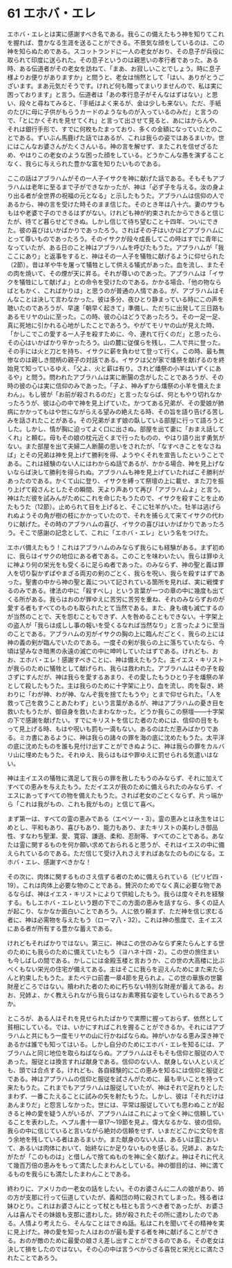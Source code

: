# 61 エホバ・エレ

エホバ・エレとは実に感謝すべき名である。我らこの備えたもう神を知りてこれを握れば、豊かなる生涯を送ることができる。不景気な顔をしているのは、この神を知らぬためである。スコットランドに一人の老女がおり、その息子が兵役に取られて印度に送られた。その息子というのは親思いの孝行者であった。ある時、ある伝道者がその老女を訪ねて、「まあ、お寂しいことでしょう。時に息子様よりお便りがありますか」と問うと、老女は悄然として「はい、ありがとうございます。まあ元気だそうです。けれど何も贈ってまいりませんので、私は実に困っております」と言う。伝道者は「あの孝行息子がそんなはずはない」と思い、段々と尋ねてみると、「手紙はよく来るが、金は少しも来ない。ただ、手紙のたびに母に子供がもらうカードのようなものが入っているのみだ」と言うので、「とにかくそれを見せてくれ」と言って出させて見ると、あにはからんや、それは銀行手形で、すでに何枚もたまっており、多くの金額になっていたとのことである。ずいぶん馬鹿げた話ではあるが、これは我らの姿ではあるまいか。世にはこんなお婆さんがたくさんいる。神の言を解せず、またこれを信ぜざるため、やはりこの老女のような困った顔をしている。どうかこんな愚を演ずることなく、我らに与えられた豊かな富を知りたいものである。

ここの話はアブラハムがその一人子イサクを神に献げた話である。そもそもアブラハムは老年に至るまで子ができなかったが、神は「必ず子を与える。汝の身より出る者が全世界の祝福の元となる」と示したもうた。アブラハムは信仰の人であるから、神の言を受けた時そのまま信じた。そのとき年は八十六。妻のサラももはや老婆で子のできるはずがない。けれども神が約束されたからできると信じたが、待てど暮らせどできぬ。しかし信じて待ち望むこと十四年、ついにできた。彼の喜びはいかばかりであったろう。さればその子はいかほどアブラハムにとって尊いものであったろう。そのイサクが段々成長してこの時はすでに青年になっていたが、ある日のこと神はアブラハムを呼びたもうた。アプラハムが「我ここにあり」と返事をすると、神はその一人子を犠牲に献げるように仰せられた（2節）。昔は羊や牛を屠って犠牲として供える犠式があった。血を流し、またその肉を焼いて、その煙が天に昇る。それが尊いのであった。アプラハムは「イサクを犠牲にして献げよ」との命令を受けたのである。かかる場合、「他の物ならばともかく、こればかりは」と思うのが普通の人情である。が、アブラハムはそんなことは決して言わなかった。彼は多分、夜ひとり静まっている時にこの声を聴いたのであろうが、早速「朝早く起きて」準備し、ただちに出発して三日路もあるモリヤの山に至った。この時、彼の心はどうであったろう。その一足一足、真に死地に引かれる心地がしたことであろう。やがてモリヤの山が見えた時、「かしこでこの愛する一人子を殺すために、今、連れて行くのだ」と思ったら、その心はいかばかり辛かったろう。山の麓に従僕らを残し、二人で共に登った。その手には火と刀とを持ち、イサクに薪を負わせて登って行く。この時、最も無惨なのは親しき間柄の親子の対話である。イサクは父が家で燔祭を献げるのを終始見て知っているゆえ、「父よ、火と薪は有り。されど燔祭の小羊はいずくにあるや」と問う。問われたアブラハムは実に断腸の念がしたことであろうが、その時の彼の心は実に信仰のみであった。「子よ、神みずから燔祭の小羊を備えたまわん」。もし彼が「お前が殺されるのだ」と言ったならば、何ともやり切れなかったろうが、彼は心の中で神を見上げていた。かつてある兄弟が、その愛娘が肺病にかかってもはや世にながらえる望みの絶えたる時、その旨を語り告げる苦しみを話されたことがある。その兄弟がまず娘の臥している部屋に行って語ろうとした。しかし、情が胸に迫ってよく口に出さぬ。部屋を出て妻に「おまえ話してくれ」と頼む。母もその娘の枕元近くまで行ったものの、やはり語り出す勇気がない。また部屋を出て夫婦二人断腸の思いをされたが、「なすべきことをなさねば」とその兄弟は神を見上げて勝利を得、ようやくそれを宣告したということである。これは経験のない人にはわからぬ話であるが、かかる場合、神を見上げないならば決して勝利を得られぬ。アブラハムも神を見上げていたればこそ勝利があったのである。かくて山に登り、イサクを縛って祭壇の上に載せ、また刀を振り上げて殺さんとしたその瞬間、天より声ありて再び「アブラハムよ」と言う。神はただ彼を試みんがためにこれを命じたもうたので、イサクを殺すことを止めたもうた（12節）。止められて目を上げると、そこに牡羊がいた。牡羊は逃げられぬようその角が樹の枝にかかっていたので、それを捕らえて来てイサクの代わりに献げた。その時のアブラハムの喜び、イサクの喜びはいかばかりであったろう。そこで感謝の記念として、これに「エホバ・エレ」という名をつけた。

エホバ備えたもう！これはアブラハムのみならず我らにも経験がある。まず初めに、我らはイサクの地位にある者である。このことを味わいたい。我らは罪ゆえに神より何の栄光をも受くるに足らぬ者であった。のみならず、神の聖と義は罪人を切り裂かずぱやまざる両刃の剣のごとく、我らを呪い、我らを殺すはずであった。聖書の中から神の聖と義について記されている箇所を見れば、実に戦慄するのみである。律法の中に「殺すべし」という言葉が一つの章の中に幾度も出てくる所がある。我らはおのが罪ゆえに苦労に苦労を重ね、それのみならずおのが愛する者もすべてのものも取られたとて当然である。また、身も魂も滅亡するのが当然のことで、天を怨むこともできず、人を咎めることもできない。十字架上の盗人が「我らは成しし事の報いを受くるなれば当然なり」と言ったように至当のことである。アブラハムの刃がイサクの胸の上に臨んだごとく、我らの上には神の義の剣が臨んでいたのである。一度その剣が我らの上に落ちていたなら、今頃は望みなき暗黒の永遠の滅亡の中に呻吟していたはずである。けれども、おお、エホバ・エレ！感謝すべきことに、神は備えたもうた。主イエス・キリストが我らのために犠牲として献げられ、我らは救われた。アブラハムはその子を殺さずにすんだが、神は我らを愛するあまり、その愛したもうひとり子を燔祭の羊として殺したもうた。主は我らのために十字架に上り、血を流し、肉を裂き、終わりに「わが神、わが神、なんぞ我を捨てたもうや」とまで仰せられた。「人を救って己を救うことあたわず」という言葉があるが、神はアブラハムの憂き目を救いたもうたが、御自身を救いたまわなかった。どうか我らこの祭壇――十字架の下で感謝を献げたい。すでにキリストを信じた者のためには、信仰の目をもって見上げる時、もはや呪いも罰も一滴もない。あるのはただ恵みばかりである。ミカ書にあるように、神は我らの諸々の罪を海の底に沈めたもうた。太平洋の底に沈めたものを誰も見付け出すことができぬように、神は我らの罪をカルバリ山に埋めたもうた。それゆえ、我らはもはや罪ゆえに罰せられる気遣いはない。

神は主イエスの犠牲に満足して我らの罪を赦したもうのみならず、それに加えてすべての恵みを与えたもう。ただイエスが我のために備えられたのみならず、イエスにあってすべての物を備えたもうた。されば老女のごとくならず、片っ端から「これは我がもの、これも我がもの」と信じて喜べ。

まず第一は、すべての霊の恵みである（エペソ一・3）。霊の恵みとは永生をはじめとし、平和もあり、喜びもあり、能力もあり、またキリストの美わしき御品性、すなわち聖潔、愛、寛容、謙遜、柔和、忍耐等、すべてのことである。あなたは霊に関するものを何か願い求めておられると思うが、それはイエスの中に備えられているのである。ただ信じて受け入れさえすればあなたのものになる。エホバ・エレ、感謝すべきかな！

その次に、肉体に関するものさえ信ずる者のために備えられている（ピリピ四・19）。これは肉体上必要な物のことである。賛沢のためでなく真に必要な物であるならば、神はイエス・キリストによりて供給したもう。我らは度々それを経験する。もしエホバ・エレという題の下でこの方面の恵みを話すなら、多くの証人が起こり、なかなか面白いことであろう。人に依り頼まず、ただ神を信じ求むる者に、神は必需物を与えたもう（ローマ八・32）。これは神の態度で、主イエスにある者が所有する豊かな蓄えである。

けれどもそればかりではない。第三に、神はこの世のみならず来たらんとする世のためにも我らのために備えていたもう（ヨハネ十四・2）。この世の旅住まいも今しばしの間である。かしこには金殿玉楼と言おうか、この世の大高楼に比ぶべくもない栄光の住宅が備えてある。主はそこに我らを迎えんためにまた来たらんと約束したもうた。またペテロ前書一章4節を見られよ。この世の華族の世襲財産どころではない。贖われた者のために朽ちない特別な財産が蓄えてある。おお、兄姉よ、かく教えられながら我らはなお素寒貧な姿をしていられるであろうか。

ところが、ある人はそれを見せられたばかりで実際に握っておらず、依然として貧相にしている。では、いかにすればこれを握ることができるか。それにはアブラハムと共にもう一度モリヤの山に行かねばならぬ。神がいかなる恵み深き神であるかは誰でも知ってはいる。しかし自分のためにエホバ・エレを知るには、アブラハムと同じ地位を取らねばならぬ。アプラハムはそもそも信仰と服従の人であった。服従とは換言すれば献身である。信仰のない人、献身しない人といえども、頭では合点する。けれども、各自経験的にこの恵みを知るには信仰と服従とである。神はアプラハムの信仰と服従を試さんがために、最も辛いことを持って来たもうた。これまでもアブラハムは服従していたが、神はそれで足れりとしたまわず、一番こたえることに試みの矢を射たもうた。しかし、彼は「それだけはあんまりだ」と怨言しなかった。世には、平常は服従していても思わぬことが起きると神の愛を疑う人がいるが、アプラハムはこれによって全く神に信頼していることを表わした。へプル書十一章17〜19節を見よ。偉大なるかな、彼の信仰。我らの中に信じていると言いながら絶対の信頼をせず、いまだどこかに文句を言う余地を残している者はあるまいか。また献身のない人は、あるいは霊において、あるいは肉体において、始終なにか足りないものを感じる。兄姉よ、あなたがたが「このものは」と借しんで捨てぬものを神に全く献げよ。神はそれに代えて幾百万倍の恵みをもって満たしたまわんとしている。神の御目的は、神に満てるものを我らにも満たしたまわんことである。

終わりに、アメリカの一老女の話をしたい。そのお婆さんに二人の娘があり、姉の方が支那に行って伝道していたが、義和団の時に殺されてしまった。残る者は妹ひとり。これはお婆さんにとって杖とも柱とも言うべき者であったが、お婆さんは喜んでその妹娘も支那に遣わした。姉が殺されたその所に遣わしたのである。人情より考えたら、そんなことはできぬ話。私はこれを聞いてその精神を実に見上げた。神の愛を知った人はおのが最も愛する者を神に献げることができる。おのが敵のために最愛の娘さえ差し出すことができるのである。その老女は決して損をしたのではない。その心の中は言うべからざる喜悦と栄光とに満たされたことであろう。

